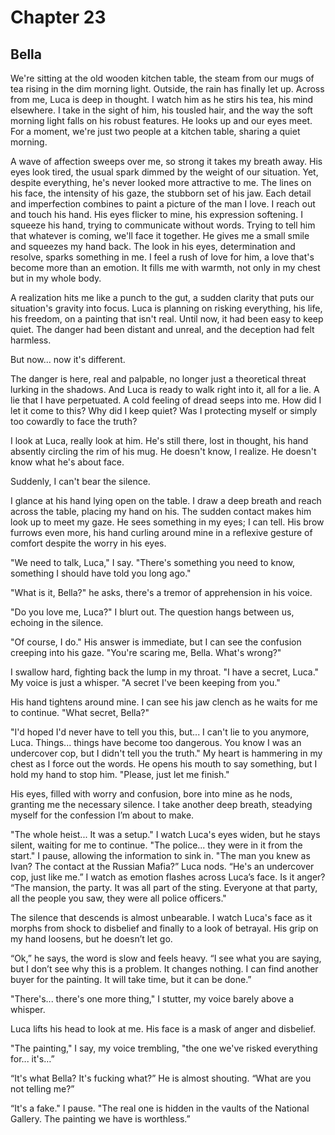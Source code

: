 # Chapter 23
## Bella
 
We're sitting at the old wooden kitchen table, the steam from our mugs of tea rising in the dim morning light. Outside, the rain has finally let up. Across from me, Luca is deep in thought. I watch him as he stirs his tea, his mind elsewhere. I take in the sight of him, his tousled hair, and the way the soft morning light falls on his robust features. He looks up and our eyes meet. For a moment, we're just two people at a kitchen table, sharing a quiet morning. 

A wave of affection sweeps over me, so strong it takes my breath away. His eyes look tired, the usual spark dimmed by the weight of our situation. Yet, despite everything, he's never looked more attractive to me. The lines on his face, the intensity of his gaze, the stubborn set of his jaw. Each detail and imperfection combines to paint a picture of the man I love. I reach out and touch his hand. His eyes flicker to mine, his expression softening. I squeeze his hand, trying to communicate without words. Trying to tell him that whatever is coming, we'll face it together. He gives me a small smile and squeezes my hand back. The look in his eyes, determination and resolve, sparks something in me. I feel a rush of love for him, a love that's become more than an emotion. It fills me with warmth, not only in my chest but in my whole body.
 
A realization hits me like a punch to the gut, a sudden clarity that puts our situation's gravity into focus. Luca is planning on risking everything, his life, his freedom, on a painting that isn't real. Until now, it had been easy to keep quiet. The danger had been distant and unreal, and the deception had felt harmless.
 
But now... now it's different.
 
The danger is here, real and palpable, no longer just a theoretical threat lurking in the shadows. And Luca is ready to walk right into it, all for a lie. A lie that I have perpetuated. A cold feeling of dread seeps into me. How did I let it come to this? Why did I keep quiet? Was I protecting myself or simply too cowardly to face the truth?
 
I look at Luca, really look at him. He's still there, lost in thought, his hand absently circling the rim of his mug. He doesn't know, I realize. He doesn't know what he's about face.
 
Suddenly, I can't bear the silence.
 
I glance at his hand lying open on the table. I draw a deep breath and reach across the table, placing my hand on his. The sudden contact makes him look up to meet my gaze. He sees something in my eyes; I can tell. His brow furrows even more, his hand curling around mine in a reflexive gesture of comfort despite the worry in his eyes.
 
"We need to talk, Luca," I say. "There's something you need to know, something I should have told you long ago."
 
"What is it, Bella?" he asks, there's a tremor of apprehension in his voice.
 
"Do you love me, Luca?" I blurt out. The question hangs between us, echoing in the silence.
 
"Of course, I do." His answer is immediate, but I can see the confusion creeping into his gaze. "You're scaring me, Bella. What's wrong?"
 
I swallow hard, fighting back the lump in my throat. "I have a secret, Luca." My voice is just a whisper. "A secret I've been keeping from you."
 
His hand tightens around mine. I can see his jaw clench as he waits for me to continue. "What secret, Bella?"
 
"I'd hoped I'd never have to tell you this, but... I can't lie to you anymore, Luca. Things... things have become too dangerous. You know I was an undercover cop, but I didn't tell you the truth." My heart is hammering in my chest as I force out the words. He opens his mouth to say something, but I hold my hand to stop him. "Please, just let me finish."
 
His eyes, filled with worry and confusion, bore into mine as he nods, granting me the necessary silence. I take another deep breath, steadying myself for the confession I’m about to make.
 
"The whole heist... It was a setup." I watch Luca's eyes widen, but he stays silent, waiting for me to continue. "The police... they were in it from the start." I pause, allowing the information to sink in. "The man you knew as Ivan? The contact at the Russian Mafia?” Luca nods. “He's an undercover cop, just like me.” I watch as emotion flashes across Luca’s face. Is it anger? “The mansion, the party. It was all part of the sting. Everyone at that party, all the people you saw, they were all police officers."

The silence that descends is almost unbearable. I watch Luca's face as it morphs from shock to disbelief and finally to a look of betrayal. His grip on my hand loosens, but he doesn’t let go.
 
“Ok,” he says, the word is slow and feels heavy. “I see what you are saying, but I don’t see why this is a problem. It changes nothing. I can find another buyer for the painting. It will take time, but it can be done.”
 
"There's... there's one more thing," I stutter, my voice barely above a whisper.
 
Luca lifts his head to look at me. His face is a mask of anger and disbelief.
 
"The painting," I say, my voice trembling, "the one we've risked everything for... it's…”
 
“It's what Bella? It's fucking what?” He is almost shouting. “What are you not telling me?”
 
“It's a fake." I pause. "The real one is hidden in the vaults of the National Gallery. The painting we have is worthless.”